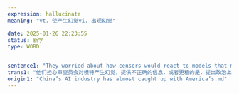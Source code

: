 ```yaml
---
expression: hallucinate
meaning: "vt. 使产生幻觉vi. 出现幻觉"

date: 2025-01-26 22:23:55
status: 新学
type: WORD


sentence1: "They worried about how censors would react to models that might “hallucinate” and provide incorrect information or—worse—come up with politically dangerous statements."
trans1: "他们担心审查员会对模特产生幻觉，提供不正确的信息，或者更糟的是，提出政治上危险的言论。"
origin1: "China’s AI industry has almost caught up with America’s.md"
---
```

